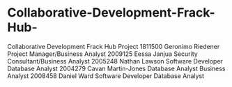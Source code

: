 # Collaborative-Development-Frack-Hub-
Collaborative Development Frack Hub Project
1811500	Geronimo Riedener	Project Manager/Business Analyst
2009125	Eessa Janjua	Security Consultant/Business Analyst
2005248	Nathan Lawson	Software Developer	Database Analyst
2004279	Cavan Martin-Jones	Database Analyst	Business Analyst
2008458	Daniel Ward	Software Developer	Database Analyst
